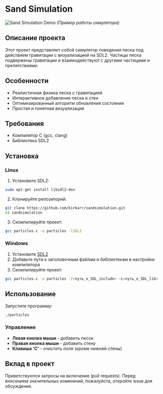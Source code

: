 # Sand Simulation

![Sand Simulation Demo](demo.gif)
*(Пример работы симулятора)*

## Описание проекта

Этот проект представляет собой симулятор поведения песка под действием гравитации с визуализацией на SDL2. Частицы песка подвержены гравитации и взаимодействуют с другими частицами и препятствиями.

## Особенности

- Реалистичная физика песка с гравитацией
- Интерактивное добавление песка и стен
- Оптимизированный алгоритм обновления состояния
- Простая и понятная визуализация

## Требования

- Компилятор C (gcc, clang)
- Библиотека SDL2

## Установка

### Linux

1. Установите SDL2:
```bash
sudo apt-get install libsdl2-dev
```

2. Клонируйте репозиторий:
```bash
git clone https://github.com/kirkarr/sandsimulation.git
cd sandsimulation
```

3. Скомпилируйте проект:
```bash
gcc particles.c -o particles -lSDL2
```

### Windows

1. Установите [SDL2](https://www.libsdl.org/download-2.0.php)
2. Добавьте пути к заголовочным файлам и библиотекам в настройки компилятора
3. Скомпилируйте проект:
```bash
gcc particles.c -o particles -I<путь_к_SDL_include> -L<путь_к_SDL_lib> -lSDL2
```

## Использование

Запустите программу:
```bash
./particles
```

### Управление

- **Левая кнопка мыши** - добавить песок
- **Правая кнопка мыши** - добавить стену
- **Клавиша 'C'** - очистить поле (кроме нижней стены)

## Вклад в проект

Приветствуются запросы на включение (pull requests). Перед внесением значительных изменений, пожалуйста, откройте issue для обсуждения.
